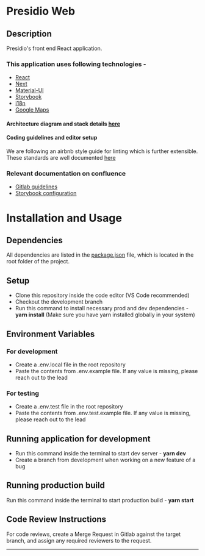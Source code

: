 # Presidio Web

## Description

Presidio's front end React application.

### This application uses following technologies -

- [React](https://reactjs.org/)
- [Next](https://nextjs.org/)
- [Material-UI](https://mui.com/material-ui/getting-started/overview/)
- [Storybook](https://storybook.js.org/)
- [i18n](https://nextjs.org/docs/advanced-features/i18n-routing)
- [Google Maps](https://react-google-maps-api-docs.netlify.app/)

#### Architecture diagram and stack details [here](https://t3thinktank.atlassian.net/wiki/spaces/PT/pages/3056009378/Architecture+Diagram+for+Presidio+Frontend)

#### Coding guidelines and editor setup

We are following an airbnb style guide for linting which is further extensible. These standards are well documented [here](https://t3thinktank.atlassian.net/wiki/spaces/PT/pages/3023110179/Development+Best+Practices+-+Frontend)

### Relevant documentation on confluence

- [Gitlab guidelines](https://t3thinktank.atlassian.net/wiki/spaces/PT/pages/3083501569/Best+Practices+for+Gitlab)
- [Storybook configuration](https://t3thinktank.atlassian.net/wiki/spaces/PT/pages/3062693889/Storybook+configuration)

# Installation and Usage

## Dependencies

All dependencies are listed in the [package.json](https://gitlab.t-3.com/presidio/presidio-web/-/blob/development/package.json) file, which is located in the root folder of the project.

## Setup

- Clone this repository inside the code editor (VS Code recommended)
- Checkout the development branch
- Run this command to install necessary prod and dev dependencies - **yarn install** (Make sure you have yarn installed globally in your system)

## Environment Variables

### For development

- Create a .env.local file in the root repository
- Paste the contents from .env.example file. If any value is missing, please reach out to the lead

### For testing

- Create a .env.test file in the root repository
- Paste the contents from .env.test.example file. If any value is missing, please reach out to the lead

## Running application for development

- Run this command inside the terminal to start dev server - **yarn dev**
- Create a branch from development when working on a new feature of a bug

## Running production build

Run this command inside the terminal to start production build - **yarn start**

## Code Review Instructions

For code reviews, create a Merge Request in Gitlab against the target branch, and assign any required reviewers to the request.

---